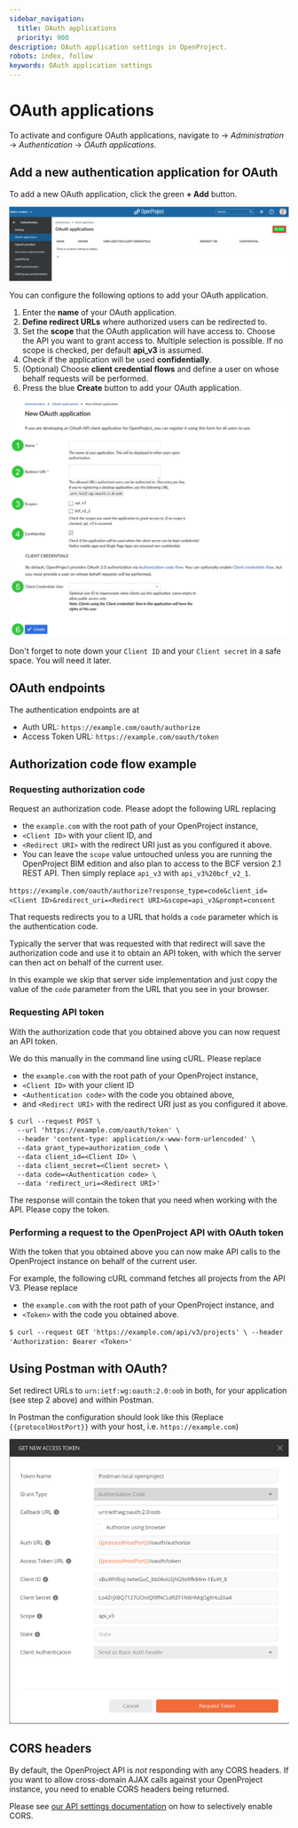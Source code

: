 ```yaml
---
sidebar_navigation:
  title: OAuth applications
  priority: 900
description: OAuth application settings in OpenProject.
robots: index, follow
keywords: OAuth application settings
---
```

# OAuth applications

To activate and configure OAuth applications, navigate to -> *Administration* -> *Authentication* -> *OAuth applications*.

## Add a new authentication application for OAuth

To add a new OAuth application, click the green **+ Add** button.

![Sys-admin-authentication-OAuth-applications](Sys-admin-authentication-oauth-applications.png)



You can configure the following options to add your OAuth application.

1. Enter the **name** of your OAuth application.
2. **Define redirect URLs** where authorized users can be redirected to.
3. Set the **scope** that the OAuth application will have access to. Choose the API you want to grant access to. Multiple selection is possible. If no scope is checked, per default **api_v3** is assumed.
4. Check if the application will be used **confidentially**.
5. (Optional) Choose **client credential flows** and define a user on whose behalf requests will be performed.
6. Press the blue **Create** button to add your OAuth application.

![add-new-oauth-application](add-new-oauth-application.png)

Don't forget to note down your `Client ID` and your `Client secret` in a safe space. You will need it later.

## OAuth endpoints

The authentication endpoints are at

* Auth URL: `https://example.com/oauth/authorize`
* Access Token URL: `https://example.com/oauth/token`

## **Authorization code flow** example

### Requesting authorization code

Request an authorization code. Please adopt the following URL replacing 

 * the `example.com` with the root path of your OpenProject instance,
 * `<Client ID>` with your client ID, and
 * `<Redirect URI>` with the redirect URI just as you configured it above.
 * You can leave the `scope` value untouched unless you are running the OpenProject BIM edition and also plan to access to the BCF version 2.1 REST API. Then simply replace `api_v3` with `api_v3%20bcf_v2_1`.

`https://example.com/oauth/authorize?response_type=code&client_id=<Client ID>&redirect_uri=<Redirect URI>&scope=api_v3&prompt=consent`

That requests redirects you to a URL that holds a `code` parameter which is the authentication code.

Typically the server that was requested with that redirect will save the authorization code and use it
to obtain an API token, with which the server can then act on behalf of the current user. 

In this example we skip that server side implementation and just copy the value of the `code` parameter from the URL that you see in your browser.

### Requesting API token

With the authorization code that you obtained above you can now request an API token.

We do this manually in the command line using cURL. Please replace

 * the `example.com` with the root path of your OpenProject instance,
 * `<Client ID>` with your client ID
 * `<Authentication code>` with the code you obtained above,
 * and `<Redirect URI>` with the redirect URI just as you configured it above.

```
$ curl --request POST \
  --url 'https://example.com/oauth/token' \
  --header 'content-type: application/x-www-form-urlencoded' \
  --data grant_type=authorization_code \
  --data client_id=<Client ID> \
  --data client_secret=<Client secret> \
  --data code=<Authentication code> \
  --data 'redirect_uri=<Redirect URI>'
```

The response will contain the token that you need when working with the API. Please copy the token.

### Performing a request to the OpenProject API with OAuth token

With the token that you obtained above you can now make API calls to the OpenProject instance 
on behalf of the current user.

For example, the following cURL command fetches all projects from the API V3. Please replace
                                                                  
 * the `example.com` with the root path of your OpenProject instance, and
 * `<Token>` with the code you obtained above.

`$ curl --request GET 'https://example.com/api/v3/projects' \
  --header 'Authorization: Bearer <Token>'`

## Using Postman with OAuth?

Set redirect URLs to `urn:ietf:wg:oauth:2.0:oob` in both, for your application (see step 2 above) and 
within Postman.

In Postman the configuration should look like this (Replace `{{protocolHostPort}}` with your host, 
i.e. `https://example.com`)

![Sys-admin-authentication-add-OAuth-application](Sys-admin-authentication-oauth-postman.png)

## CORS headers

By default, the OpenProject API is _not_ responding with any CORS headers.
If you want to allow cross-domain AJAX calls against your OpenProject instance, you need to enable CORS headers being returned.

Please see [our API settings documentation](../../../system-admin-guide/system-settings/api-settings/) on
how to selectively enable CORS.